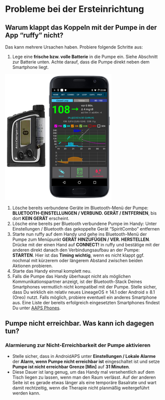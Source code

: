 # Probleme bei der Ersteinrichtung

## Warum klappt das Koppeln mit der Pumpe in der App “ruffy” nicht?
Das kann mehrere Ursachen haben. Probiere folgende Schritte aus:
1. Lege eine **frische bzw. volle Batterie** in die Pumpe ein. Siehe Abschnitt zur Batterie unten.
Achte darauf, dass die Pumpe direkt neben dem Smartphone liegt.

![Combo sollte direkt neben dem Telefon liegen](https://raw.githubusercontent.com/T-o-b-i-a-s/ComboLooping/master/resources/Combo_next_to_Phone.png)

1. Lösche bereits verbundene Geräte im Bluetooth-Menü der Pumpe:  **BLUETOOTH-EINSTELLUNGEN / VERBUND. GERÄT / ENTFERNEN**, bis dort **KEIN GERÄT** erscheint.
1. Lösche eine bereits per Bluetooth verbundene Pumpe im Handy: Unter Einstellungen / Bluetooth das gekoppelte Gerät “SpiritCombo” entfernen
1. Starte nun ruffy auf dem Handy und gehe ins Bluetooth-Menü der Pumpe zum Menüpunkt **GERÄT HINZUFÜGEN / VER. HERSTELLEN**. Drücke mit der einen Hand auf **CONNECT!** in ruffy und bestätige mit der anderen direkt danach den Verbindungsaufbau an der Pumpe: **STARTEN**. Hier ist das **Timing wichtig**, wenn es nicht klappt ggf. nochmal mit kürzerem oder längerem Abstand zwischen beiden Aktionen probieren.
1. Starte das Handy einmal komplett neu.
1. Falls die Pumpe das Handy überhaupt nicht als möglichen Kommunikationspartner anzeigt, ist der Bluetooth-Stack Deines Smartphones vermutlich nicht kompatibel mit der Pumpe. Stelle sicher, dass Du wirklich ein relativ neues LineageOS ≥ 14.1 oder Android ≥ 8.1 (Oreo) nutzt. Falls möglich, probiere eventuell ein anderes Smartphone aus.
Eine Liste der bereits erfolgreich eingesetzten Smartphones findest Du unter [AAPS Phones](https://docs.google.com/spreadsheets/d/1gZAsN6f0gv6tkgy9EBsYl0BQNhna0RDqA9QGycAqCQc/edit#gid=698881435).

##  Pumpe nicht erreichbar. Was kann ich dagegen tun?

### Alarmierung zur Nicht-Erreichbarkeit der Pumpe aktivieren
* Stelle sicher, dass in AndroidAPS unter **Einstellungen / Lokale Alarme** der **Alarm, wenn Pumpe nicht erreichbar ist** eingeschaltet ist und setze **Pumpe ist nicht erreichbar Grenze [Min]** auf **31 Minuten**. 
* Diese Dauer ist lang genug, um das Handy mal versehentlich auf dem Tisch liegen zu lassen, wenn man den Raum verlässt. Auf der anderen Seite ist es gerade etwas länger als eine temporäre Basalrate und wart damit rechtzeitig, wenn die Therapie nicht planmäßig weitergeführt werden kann.
